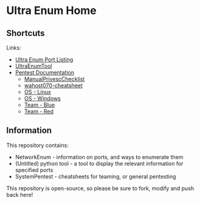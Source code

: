 # Ultra Enum Home

## Shortcuts
Links:

- [Ultra Enum Port Listing](NetworkEnum/NETWORK_ENUM.md)
- [UltraEnumTool](UltraEnumTool/README.md)
- [Pentest Documentation](SystemPentest/PENTEST.md)
  - [ManualPrivescChecklist](SystemPentest/General/ManualPrivescChecklist.md)
  - [wahost070-cheatsheet](SystemPentest/General/wahost070-cheatsheet.md)
  - [OS - Linux](SystemPentest/OS/LINUX.md)
  - [OS - Windows](SystemPentest/OS/WINDOWS.md)
  - [Team - Blue](SystemPentest/Teaming/BlueTeam.md)
  - [Team - Red](SystemPentest/Teaming/RedTeam.md)

## Information

This repository contains:
  - NetworkEnum - information on ports, and ways to enumerate them
  - (Untitled) python tool - a tool to display the relevant information for specified ports
  - SystemPentest - cheatsheets for teaming, or general pentesting

This repository is open-source, so please be sure to fork, modify and push back here!